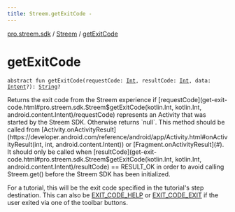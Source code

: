 ```yaml
---
title: Streem.getExitCode - 
---
```


[pro.streem.sdk](../index.html) / [Streem](index.html) / [getExitCode](./get-exit-code.html)

# getExitCode

`abstract fun getExitCode(requestCode: `[`Int`](https://kotlinlang.org/api/latest/jvm/stdlib/kotlin/-int/index.html)`, resultCode: `[`Int`](https://kotlinlang.org/api/latest/jvm/stdlib/kotlin/-int/index.html)`, data: `[`Intent`](https://developer.android.com/reference/android/content/Intent.html)`?): `[`String`](https://kotlinlang.org/api/latest/jvm/stdlib/kotlin/-string/index.html)`?`

Returns the exit code from the Streem experience if [requestCode](get-exit-code.html#pro.streem.sdk.Streem$getExitCode(kotlin.Int, kotlin.Int, android.content.Intent)/requestCode) represents an Activity that
was started by the Streem SDK. Otherwise returns `null`. This method should be called from
[Activity.onActivityResult](https://developer.android.com/reference/android/app/Activity.html#onActivityResult(int, int, android.content.Intent)) or [Fragment.onActivityResult](#). It should only be called when
[resultCode](get-exit-code.html#pro.streem.sdk.Streem$getExitCode(kotlin.Int, kotlin.Int, android.content.Intent)/resultCode) == RESULT_OK in order to avoid calling Streem.get() before the Streem SDK has
been initialized.

For a tutorial, this will be the exit code specified in the tutorial's step destination. This
can also be [EXIT_CODE_HELP](-e-x-i-t_-c-o-d-e_-h-e-l-p.html) or [EXIT_CODE_EXIT](-e-x-i-t_-c-o-d-e_-e-x-i-t.html) if the user exited via one of the toolbar
buttons.

